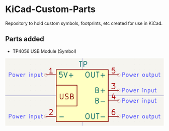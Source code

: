 # KiCad-Custom-Parts

Repository to hold custom symbols, footprints, etc created for use in KiCad.

## Parts added

- TP4056 USB Module (Symbol)

![Symbol - TP4056](TP4056/tp4056_usb_c_module_symbol.png)
